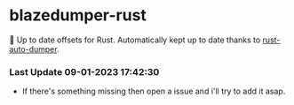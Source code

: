 # blazedumper-rust

🚀 Up to date offsets for Rust. Automatically kept up to date thanks to [rust-auto-dumper](https://github.com/Akandesh/rust-auto-dumper).


### Last Update 09-01-2023 17:42:30
- If there's something missing then open a issue and i'll try to add it asap.
